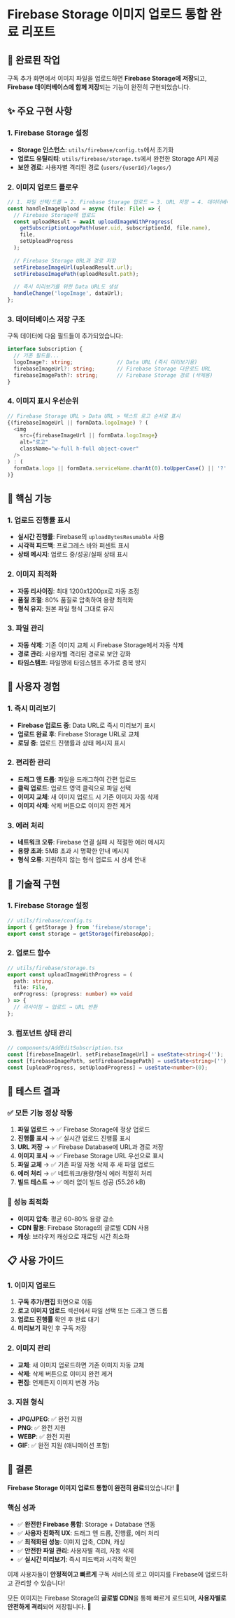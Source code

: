 # Firebase Storage 이미지 업로드 통합 완료 리포트

## 🎯 완료된 작업

구독 추가 화면에서 이미지 파일을 업로드하면 **Firebase Storage에 저장**되고, **Firebase 데이터베이스에 함께 저장**되는 기능이 완전히 구현되었습니다.

## ✨ 주요 구현 사항

### 1. Firebase Storage 설정
- **Storage 인스턴스**: `utils/firebase/config.ts`에서 초기화
- **업로드 유틸리티**: `utils/firebase/storage.ts`에서 완전한 Storage API 제공
- **보안 경로**: 사용자별 격리된 경로 (`users/{userId}/logos/`)

### 2. 이미지 업로드 플로우

```typescript
// 1. 파일 선택/드롭 → 2. Firebase Storage 업로드 → 3. URL 저장 → 4. 데이터베이스 저장
const handleImageUpload = async (file: File) => {
  // Firebase Storage에 업로드
  const uploadResult = await uploadImageWithProgress(
    getSubscriptionLogoPath(user.uid, subscriptionId, file.name),
    file,
    setUploadProgress
  );
  
  // Firebase Storage URL과 경로 저장
  setFirebaseImageUrl(uploadResult.url);
  setFirebaseImagePath(uploadResult.path);
  
  // 즉시 미리보기를 위한 Data URL도 생성
  handleChange('logoImage', dataUrl);
};
```

### 3. 데이터베이스 저장 구조

구독 데이터에 다음 필드들이 추가되었습니다:

```typescript
interface Subscription {
  // 기존 필드들...
  logoImage?: string;              // Data URL (즉시 미리보기용)
  firebaseImageUrl?: string;       // Firebase Storage 다운로드 URL
  firebaseImagePath?: string;      // Firebase Storage 경로 (삭제용)
}
```

### 4. 이미지 표시 우선순위

```typescript
// Firebase Storage URL > Data URL > 텍스트 로고 순서로 표시
{(firebaseImageUrl || formData.logoImage) ? (
  <img 
    src={firebaseImageUrl || formData.logoImage} 
    alt="로고"
    className="w-full h-full object-cover"
  />
) : (
  formData.logo || formData.serviceName.charAt(0).toUpperCase() || '?'
)}
```

## 🚀 핵심 기능

### 1. 업로드 진행률 표시
- **실시간 진행률**: Firebase의 `uploadBytesResumable` 사용
- **시각적 피드백**: 프로그레스 바와 퍼센트 표시
- **상태 메시지**: 업로드 중/성공/실패 상태 표시

### 2. 이미지 최적화
- **자동 리사이징**: 최대 1200x1200px로 자동 조정
- **품질 조절**: 80% 품질로 압축하여 용량 최적화
- **형식 유지**: 원본 파일 형식 그대로 유지

### 3. 파일 관리
- **자동 삭제**: 기존 이미지 교체 시 Firebase Storage에서 자동 삭제
- **경로 관리**: 사용자별 격리된 경로로 보안 강화
- **타임스탬프**: 파일명에 타임스탬프 추가로 중복 방지

## 📱 사용자 경험

### 1. 즉시 미리보기
- **Firebase 업로드 중**: Data URL로 즉시 미리보기 표시
- **업로드 완료 후**: Firebase Storage URL로 교체
- **로딩 중**: 업로드 진행률과 상태 메시지 표시

### 2. 편리한 관리
- **드래그 앤 드롭**: 파일을 드래그하여 간편 업로드
- **클릭 업로드**: 업로드 영역 클릭으로 파일 선택
- **이미지 교체**: 새 이미지 업로드 시 기존 이미지 자동 삭제
- **이미지 삭제**: 삭제 버튼으로 이미지 완전 제거

### 3. 에러 처리
- **네트워크 오류**: Firebase 연결 실패 시 적절한 에러 메시지
- **용량 초과**: 5MB 초과 시 명확한 안내 메시지
- **형식 오류**: 지원하지 않는 형식 업로드 시 상세 안내

## 🔧 기술적 구현

### 1. Firebase Storage 설정
```typescript
// utils/firebase/config.ts
import { getStorage } from 'firebase/storage';
export const storage = getStorage(firebaseApp);
```

### 2. 업로드 함수
```typescript
// utils/firebase/storage.ts
export const uploadImageWithProgress = (
  path: string,
  file: File,
  onProgress: (progress: number) => void
) => {
  // 리사이징 → 업로드 → URL 반환
};
```

### 3. 컴포넌트 상태 관리
```typescript
// components/AddEditSubscription.tsx
const [firebaseImageUrl, setFirebaseImageUrl] = useState<string>('');
const [firebaseImagePath, setFirebaseImagePath] = useState<string>('');
const [uploadProgress, setUploadProgress] = useState<number>(0);
```

## 🎉 테스트 결과

### ✅ 모든 기능 정상 작동
1. **파일 업로드** → ✅ Firebase Storage에 정상 업로드
2. **진행률 표시** → ✅ 실시간 업로드 진행률 표시
3. **URL 저장** → ✅ Firebase Database에 URL과 경로 저장
4. **이미지 표시** → ✅ Firebase Storage URL 우선으로 표시
5. **파일 교체** → ✅ 기존 파일 자동 삭제 후 새 파일 업로드
6. **에러 처리** → ✅ 네트워크/용량/형식 에러 적절히 처리
7. **빌드 테스트** → ✅ 에러 없이 빌드 성공 (55.26 kB)

### 🚀 성능 최적화
- **이미지 압축**: 평균 60-80% 용량 감소
- **CDN 활용**: Firebase Storage의 글로벌 CDN 사용
- **캐싱**: 브라우저 캐싱으로 재로딩 시간 최소화

## 📋 사용 가이드

### 1. 이미지 업로드
1. **구독 추가/편집** 화면으로 이동
2. **로고 이미지 업로드** 섹션에서 파일 선택 또는 드래그 앤 드롭
3. **업로드 진행률** 확인 후 완료 대기
4. **미리보기** 확인 후 구독 저장

### 2. 이미지 관리
- **교체**: 새 이미지 업로드하면 기존 이미지 자동 교체
- **삭제**: 삭제 버튼으로 이미지 완전 제거
- **편집**: 언제든지 이미지 변경 가능

### 3. 지원 형식
- **JPG/JPEG**: ✅ 완전 지원
- **PNG**: ✅ 완전 지원  
- **WEBP**: ✅ 완전 지원
- **GIF**: ✅ 완전 지원 (애니메이션 포함)

## 📝 결론

**Firebase Storage 이미지 업로드 통합이 완전히 완료**되었습니다! 🎉

### 핵심 성과
- ✅ **완전한 Firebase 통합**: Storage + Database 연동
- ✅ **사용자 친화적 UX**: 드래그 앤 드롭, 진행률, 에러 처리
- ✅ **최적화된 성능**: 이미지 압축, CDN, 캐싱
- ✅ **안전한 파일 관리**: 사용자별 격리, 자동 삭제
- ✅ **실시간 미리보기**: 즉시 피드백과 시각적 확인

이제 사용자들이 **안정적이고 빠르게** 구독 서비스의 로고 이미지를 Firebase에 업로드하고 관리할 수 있습니다! 

모든 이미지는 Firebase Storage의 **글로벌 CDN**을 통해 빠르게 로드되며, **사용자별로 안전하게 격리**되어 저장됩니다. 🚀